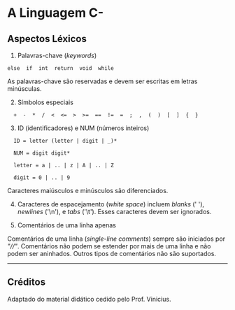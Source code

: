 # A Linguagem C-

## Aspectos Léxicos

1. Palavras-chave (_keywords_)

```
else  if  int  return  void  while
```

As palavras-chave são reservadas e devem ser escritas em letras minúsculas.

2. Símbolos especiais

```
  +  -  *  /  <  <=  >  >=  ==  !=  =  ;  ,  (  )  [  ]  {  } 
```

 3. ID (identificadores) e NUM (números inteiros)

```
  ID = letter (letter | digit | _)*

  NUM = digit digit*

  letter = a | .. | z | A | .. | Z

  digit = 0 | .. | 9
```

Caracteres maiúsculos e minúsculos são diferenciados.

4. Caracteres de espacejamento (_white space_) incluem _blanks_ (' '), _newlines_ ('\n'), e _tabs_ ('\t'). 
Esses caracteres devem ser ignorados.

5. Comentários de uma linha apenas

Comentários de uma linha (_single-line comments_) sempre são iniciados por _"//"_.
Comentários não podem se estender por mais de uma linha e não podem ser aninhados.
Outros tipos de comentários não são suportados.

-----
## Créditos

Adaptado do material didático cedido pelo Prof. Vinicius.
